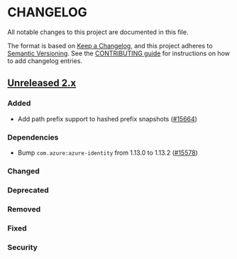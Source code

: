 # CHANGELOG
All notable changes to this project are documented in this file.

The format is based on [Keep a Changelog](https://keepachangelog.com/en/1.0.0/), and this project adheres to [Semantic Versioning](https://semver.org/spec/v2.0.0.html). See the [CONTRIBUTING guide](./CONTRIBUTING.md#Changelog) for instructions on how to add changelog entries.

## [Unreleased 2.x]
### Added
- Add path prefix support to hashed prefix snapshots ([#15664](https://github.com/opensearch-project/OpenSearch/pull/15664))

### Dependencies
- Bump `com.azure:azure-identity` from 1.13.0 to 1.13.2 ([#15578](https://github.com/opensearch-project/OpenSearch/pull/15578))

### Changed


### Deprecated

### Removed

### Fixed

### Security

[Unreleased 2.x]: https://github.com/opensearch-project/OpenSearch/compare/2.17...2.x
